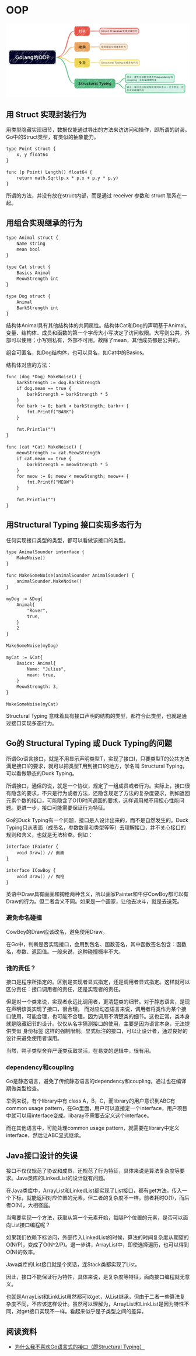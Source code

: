 # OOP

![outline](./oop_outline.png)

## 用 Struct 实现封装行为

用类型隐藏实现细节，数据仅能通过导出的方法来访访问和操作，即所谓的封装。Go中的Struct类型，有类似的抽象能力。

```
type Point struct {
	x, y float64
}

func (p Point) Length() float64 {
	return math.Sqrt(p.x * p.x + p.y * p.y)
}

```

所谓的方法，并没有放在struct内部，而是通过 receiver 参数和 struct 联系在一起。

## 用组合实现继承的行为

```
type Animal struct {
	Name string
	mean bool
}

type Cat struct {
	Basics Animal
	MeowStrength int
}

type Dog struct {
	Animal
	BarkStrength int
}

```

结构体Animal具有其他结构体的共同属性。结构体Cat和Dog的声明基于Animal。变量、结构体、成员和函数的第一个字母大小写决定了访问权限。大写则公共，外部可以使用；小写则私有，外部不可用。故除了mean，其他成员都是公共的。

组合可匿名，如Dog结构体，也可以具名，如Cat中的Basics。

结构体对应的方法：

```
func (dog *Dog) MakeNoise() {
	barkStrength := dog.BarkStrength
	if dog.mean == true {
		barkStrength = barkStrength * 5
	}
	for bark := 0; bark < barkStength; bark++ {
		fmt.Printf("BARK")
	}
	
	fmt.Println("")
}

func (cat *Cat) MakeNoise() {
	meowStrength := cat.MeowStrength
	if cat.mean == true {
		barkStrength = meowStrength * 5
	}
	for meow := 0; meow < meowStength; meow++ {
		fmt.Printf("MEOW")
	}
	
	fmt.Println("")
}

```

## 用Structural Typing 接口实现多态行为

任何实现接口类型的类型，都可以看做该接口的类型。

```
type AnimalSounder interface {
	MakeNoise()
}

func MakeSomeNoise(animalSounder AnimalSounder) {
	animalSounder.MakeNoise()
}

myDog := &Dog{
	Animal{
		"Rover",
		true,
	}
	2
}

MakeSomeNoise(myDog)

myCat := &Cat{
	Basice: Animal{
		Name: "Julius",
		mean: true,
	}
	MeowStrength: 3,
}

MakeSomeNoise(myCat)
```

Structural Typing 意味着具有接口声明的结构的类型，都符合此类型，也就是通过接口实现多态行为。

## Go的 Structural Typing 或 Duck Typing的问题

所谓Go语言接口，就是不用显示声明类型T，实现了接口I，只要类型T的公共方法满足接口I的要求，就可以把类型T用到接口I的地方，学名叫 Structural Typing，可以看做静态的Duck Typing。

所谓接口，通俗的说，就是一个协议，规定了一组成员或者行为。实际上，接口很有隐含的要求，不只是行为或者方法，还隐含规定了方法的复杂度要求，例如返回元素个数的接口，可能隐含了O(1)时间返回的要求，这样调用就不用担心性能问题。更进一步，接口可能需要保证行为特征。

Go的Duck Typing有一个问题，接口是人设计出来的，而不是自然发生的。Duck Typing只从表面（成员名，参数数量和类型等等）去理解接口，并不关心接口的规则和含义，也就是无法检查。例如：

```
interface IPainter {
	void Draw() // 画画
}

interface ICowBoy {
	void Draw() // 掏枪
}

```

英语中Draw具有画画和掏枪两种含义，所以画家Painter和牛仔CowBoy都可以有Draw的行为。但二者含义不同。如果是一个画家，让他去决斗，就是去送死。

### 避免命名碰撞

CowBoy的Draw应该改名，避免使用Draw。

在Go中，判断是否实现接口，会用到包名、函数签名，其中函数签名包含：函数名，参数、返回值。一般来说，这种碰撞概率不大。

### 谁的责任？

接口是程序所指定的。区别是实现者显式指定，还是调用者显式指定。这样就可以区分责任：接口调用者的责任，还是实现者的责任。

但是对一个类来说，实现者永远比调用者，更清楚类的细节。对于静态语言，是现在声明该类实现了接口，很合理。
而对应动态语言来说，调用者将类作为某个接口使用，可能合理，也可能不合理，因为调用不清楚类的细节。这也正常，类本身就是隐藏细节的设计。仅仅从名字猜测接口的使用，主要是因为语言本身，无法提供类似 身份标签 这样的强制限制。显式标注的接口，可以让设计者，通过良好的设计来避免使用者误用。

当然，鸭子类型舍弃严谨类获取灵活，在易变的逻辑中，很有用。

### dependency和coupling

Go是静态语言，避免了传统静态语言的dependency和coupling，通过也在编译期做类型检查。

举例来说，有个library中有 class A，B，C，而library的用户意识到ABC有common usage pattern，在Go里面，用户可以直接定一个interface，用户项目中就可以用interface变成。libaray不需要去定义这个interface。

而在其他语言中，可能处理common usage pattern，就需要在library中定义interface，然后让ABC显式继承。

## Java接口设计的失误

接口不仅仅规范了协议和成员，还规范了行为特征，具体来说是算法复杂度等要求。Java类库的LinkedList的设计就有问题。

在Java类库中，ArrayList和LinkedList都实现了List接口，都有get方法，传入一个下标，就能返回对应位置的元素，但二者的复杂度不一样。前者耗时O(1)，而后者O(N)，大相径庭。

当需要实现一个方法，获取从第一个元素开始，每隔P个位置的元素，是否可以面向List接口编程呢？

如果我们依赖下标访问，外部传入LinkedList的时候，算法的时间复杂度从期望的O(N/P)，变成了O(N^2/P)。退一步讲，ArrayList中，即使选择遍历，也可以得到O(N)的效率。

Java类库的List接口就是个笑话，连Stack类都实现了List。

因此，接口不能保证行为特性，具体来说，是复杂度等特征，面向接口编程就无意义。

也就是ArrayList和LinkList虽然都可以get，从List继承，但由于二者一些算法复杂度不同，不应该这样设计。虽然可以理解为，ArrayList和LinkList是因为特性不同，对get接口实现不一样。看起来似乎是子类型之间的差异。


## 阅读资料

- [为什么我不喜欢Go语言式的接口（即Structural Typing）](http://blog.zhaojie.me/2013/04/why-i-dont-like-go-style-interface-or-structural-typing.html)



